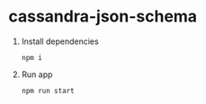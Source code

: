 # cassandra-json-schema

1. Install dependencies

    ```
    npm i
    ```

2. Run app

    ```
    npm run start
    ```
